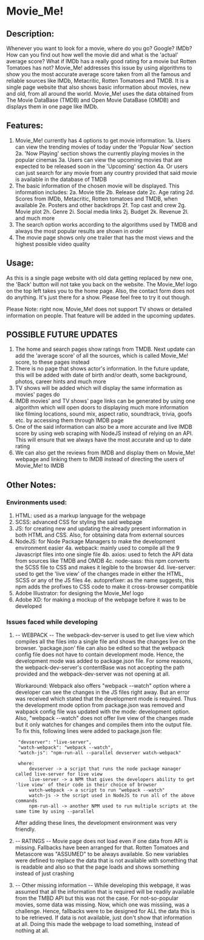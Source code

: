 # Movie_Me!

## Description: ##
Whenever you want to look for a movie, where do you go? Google? IMDb? How can you find out how well the movie did and what is the 'actual' average score? What if IMDb has a really good rating for a movie but Rotten Tomatoes has not? Movie_Me! addresses this issue by using algorithms to show you the most accurate average score taken from all the famous and reliable sources like IMDb, Metacritic, Rotten Tomatoes and TMDB. It is a single page website that also shows basic information about movies, new and old, from all around the world. Movie_Me! uses the data obtained from The Movie DataBase (TMDB) and Open Movie DataBase (OMDB) and displays them in one page like IMDb.

## Features: ##
1. Movie_Me! currently has 4 options to get movie information:
    1a. Users can view the trending movies of today under the 'Popular Now' section
    2a. 'Now Playing' section shows the currently playing movies in the popular cinemas
    3a. Users can view the upcoming movies that are expected to be released soon in the 'Upcoming' section
    4a. Or users can just search for any movie from any country provided that said movie is available in the database of TMDB
2. The basic information of the chosen movie will be displayed. This information includes:
    2a. Movie title
    2b. Release date
    2c. Age rating
    2d. Scores from IMDb, Metacritic, Rotten tomatoes and TMDB, when available
    2e. Posters and other backdrops
    2f. Top cast and crew
    2g. Movie plot
    2h. Genre
    2i. Social media links
    2j. Budget 
    2k. Revenue
    2l. and much more
3. The search option works according to the algorithms used by TMDB and always the most popular results are shown in order
4. The movie page shows only one trailer that has the most views and the highest possible video quality

## Usage: ##
As this is a single page website with old data getting replaced by new one, the 'Back' button will not take you back on the website. The Movie_Me! logo on the top left takes you to the home page. Also, the contact form does not do anything. It's just there for a show. Please feel free to try it out though.

Please Note: right now, Movie_Me! does not support TV shows or detailed information on people. That feature will be added in the upcoming updates.

## POSSIBLE FUTURE UPDATES ##
1. The home and search pages show ratings from TMDB. Next update can add the 'average score' of all the sources, which is called Movie_Me! score, to these pages instead
2. There is no page that shows actor's information. In the future update, this will be added with date of birth and/or death, some background, photos, career hints and much more
3. TV shows will be added which will display the same information as movies' pages do
4. IMDB movies' and TV shows' page links can be generated by using one algorithm which will open doors to displaying much more information like filming locations, sound mix, aspect ratio, soundtrack, trivia, goofs etc. by accessing them through IMDB page
5. One of the said information can also be a more accurate and live IMDB score by using web scraping with NodeJS instead of relying on an API. This will ensure that we always have the most accurate and up to date rating
6. We can also get the reviews from IMDB and display them on Movie_Me! webpage and linking them to IMDB instead of directing the users of Movie_Me! to IMDB


## Other Notes: ##

### Environments used: ###

1. HTML: used as a markup language for the webpage
2. SCSS: advanced CSS for styling the said webpage
3. JS: for creating new and updating the already present information in both HTML and CSS. Also, for obtaining data from external sources
4. NodeJS: for Node Package Managers to make the development environment easier
    4a. webpack: mainly used to compile all the 9 Javascript files into one single file
    4b. axios: used to fetch the API data from sources like TMDB and OMDB
    4c. node-sass: this npm converts the SCSS file to CSS and makes it legible to the browser
    4d. live-server: used to get the 'live view' of the changes made in either the HTML, SCSS or any of the JS files
    4e. autoprefixer: as the name suggests, this npm adds the profixes to CSS code to make it cross-browser compatible
5. Adobe Illustrator: for designing the Movie_Me! logo
6. Adobe XD: for making a mockup of the webpage before it was to be developed

### Issues faced while developing ###

1. -- WEBPACK --
    The webpack-dev-server is used to get live view which compiles all the files into a single file and shows the changes live on the browser. 'package.json' file can also be edited so that the webpack config file does not have to contain development mode. Hence, the development mode was added to package.json file. For some reasons, the webpack-dev-server's contentBase was not accepting the path provided and the webpack-dev-server was not opening at all. 

    Workaround: Webpack also offers "webpack --watch" option where a developer can see the changes in the JS files right away. But an error was received which stated that the development mode is required. Thus the development mode option from package.json was removed and wabpack config file was updated with the mode: development option. Also, "webpack --watch" does not offer live view of the changes made but it only watches for changes and compiles them into the output file.
    To fix this, following lines were added to package.json file:

        "devserver": "live-server",
        "watch-webpack": "webpack --watch",
        "watch-js": "npm-run-all --parallel devserver watch-webpack"

        where:
            devserver -> a script that runs the node package manager called live-server for live view
            live-server -> a NPM that gives the developers ability to get 'live view' of their code in their choice of browser
            watch-webpack -> a script to run "webpack --watch"
            watch-js -> the script used in NodeJS to run all of the above commands
            npm-run-all -> another NPM used to run multiple scripts at the same time by using --parallel

    After adding these lines, the development environment was very friendly.

2. -- RATINGS --
    Movie page does not load even if one data from API is missing. Fallbacks have been arranged for that. Rotten Tomatoes and Metascore was "ASSUMED" to be always available. So new variables were defined to replace the data that is not available with something that is readable and also so that the page loads and shows something instead of just crashing

3. -- Other missing information --
    While developing this webpage, it was assumed that all the information that is required will be readily available from the TMBD API but this was not the case. For not-so-popular movies, some data was missing. Now, which one was missiing, was a challenge. Hence, fallbacks were to be designed for ALL the data this is to be retrieved. If data is not available, just don't show that information at all. Doing this made the webpage to load something, instead of nothing at all.